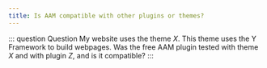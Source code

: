```yaml
---
title: Is AAM compatible with other plugins or themes?
---
```


::: question Question
My website uses the theme  _X_. This theme uses the Y Framework to build webpages. Was the free AAM plugin tested with theme _X_ and with plugin _Z_, and is it compatible?
:::
